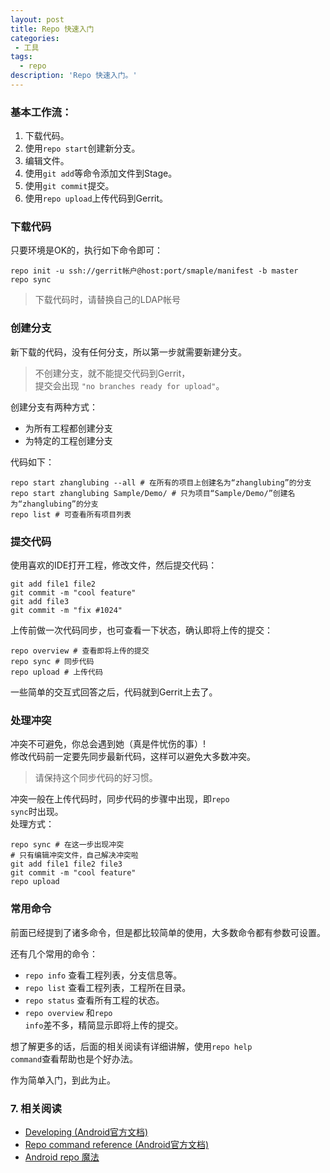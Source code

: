 ```yaml
---
layout: post
title: Repo 快速入门
categories:
 - 工具
tags:
  - repo
description: 'Repo 快速入门。'
---
```


### 基本工作流：

1. 下载代码。
2. 使用<code>repo start</code>创建新分支。
3. 编辑文件。
4. 使用<code>git add</code>等命令添加文件到Stage。
5. 使用<code>git commit</code>提交。
6. 使用<code>repo upload</code>上传代码到Gerrit。

### 下载代码

只要环境是OK的，执行如下命令即可：

    repo init -u ssh://gerrit帐户@host:port/smaple/manifest -b master
    repo sync

> 下载代码时，请替换自己的LDAP帐号

### 创建分支

新下载的代码，没有任何分支，所以第一步就需要新建分支。

> 不创建分支，就不能提交代码到Gerrit，  
> 提交会出现 <code>"no branches ready for upload"</code>。

创建分支有两种方式：

+ 为所有工程都创建分支
+ 为特定的工程创建分支

代码如下：

    repo start zhanglubing --all # 在所有的项目上创建名为“zhanglubing”的分支 
    repo start zhanglubing Sample/Demo/ # 只为项目“Sample/Demo/”创建名为“zhanglubing”的分支
    repo list # 可查看所有项目列表

### 提交代码

使用喜欢的IDE打开工程，修改文件，然后提交代码：

    git add file1 file2
    git commit -m "cool feature"
    git add file3
    git commit -m "fix #1024"

上传前做一次代码同步，也可查看一下状态，确认即将上传的提交：

    repo overview # 查看即将上传的提交
    repo sync # 同步代码
    repo upload # 上传代码

一些简单的交互式回答之后，代码就到Gerrit上去了。

### 处理冲突

冲突不可避免，你总会遇到她（真是件忧伤的事）!  
修改代码前一定要先同步最新代码，这样可以避免大多数冲突。  

> 请保持这个同步代码的好习惯。

冲突一般在上传代码时，同步代码的步骤中出现，即<code>repo sync</code>时出现。  
处理方式：

    repo sync # 在这一步出现冲突
    # 只有编辑冲突文件，自己解决冲突啦
    git add file1 file2 file3
    git commit -m "cool feature"
    repo upload

### 常用命令

前面已经提到了诸多命令，但是都比较简单的使用，大多数命令都有参数可设置。

还有几个常用的命令：

+ <code>repo info</code> 查看工程列表，分支信息等。
+ <code>repo list</code> 查看工程列表，工程所在目录。
+ <code>repo status</code> 查看所有工程的状态。
+ <code>repo overview</code> 和<code>repo info</code>差不多，精简显示即将上传的提交。

想了解更多的话，后面的相关阅读有详细讲解，使用<code>repo help command</code>查看帮助也是个好办法。

作为简单入门，到此为止。

### 7. 相关阅读


+ [Developing (Android官方文档)](http://source.android.com/source/developing.html)
+ [Repo command reference (Android官方文档)](http://source.android.com/source/using-repo.html)
+ [Android repo 魔法](http://www.worldhello.net/2010/08/31/1915.html)

